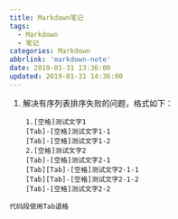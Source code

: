 ```yaml
---
title: Markdown笔记
tags:
  - Markdown
  - 笔记
categories: Markdown
abbrlink: 'markdown-note'
date: 2019-01-31 13:36:00
updated: 2019-01-31 14:36:00
---
```


1. 解决有序列表排序失败的问题，格式如下：
```
    1.[空格]测试文字1 
    [Tab]-[空格]测试文字1-1 
    [Tab]-[空格]测试文字1-2 
    2.[空格]测试文字2 
    [Tab]-[空格]测试文字2-1 
    [Tab][Tab]-[空格]测试文字2-1-1 
    [Tab][Tab]-[空格]测试文字2-1-2 
    [Tab]-[空格]测试文字2-2
```
    代码段使用Tab退格